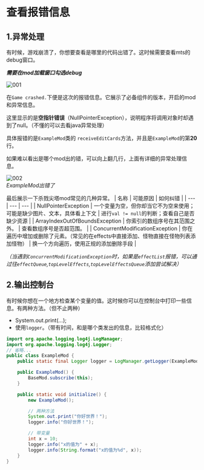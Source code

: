 # 查看报错信息

## 1.异常处理

有时候，游戏崩溃了，你想要查看是哪里的代码出错了。这时候需要查看mts的debug窗口。

*<b>需要在mod加载窗口勾选debug</b>*

![001](https://i.loli.net/2021/11/11/2IcZq8gU4QvSxuB.png)

在`Game crashed.`下便是这次的报错信息。它展示了必备组件的版本，开启的mod和异常信息。<br>

这里显示的是<b>空指针错误</b>（NullPointerException），说明程序将调用对象时却遇到了null。（不懂的可以去看java异常处理）<br>

具体报错的是`ExampleMod`类的
`receiveEditCards`方法，并且是`ExampleMod`的第<b>20</b>行。

如果难以看出是哪个mod出的错，可以向上翻几行，上面有详细的异常处理信息。

![002](https://i.loli.net/2021/11/11/TyUsveD8NgilwL6.png)<br>
*ExampleMod出错了*

最后展示一下杀戮尖塔mod常见的几种异常。
| 名称 | 可能原因 | 如何纠错 |
| --- | --- | --- |
| NullPointerException | 一个变量为空，但你却当它不为空来使用；可能是缺少图片、文本，具体看上下文 | 进行`val != null`的判断；查看自己是否缺少资源 |
| ArrayIndexOutOfBoundsException | 你索引的数组序号在其范围之外。 | 查看数组序号是否超范围。 |
| ConcurrentModificationException | 你在遍历中增加或删除了元素。（常见的在effects中直接添加、怪物直接在怪物列表添加怪物） | 换一个方向遍历，使用正规的添加删除手段 |

*（当遇到`ConcurrentModificationException`时，如果是`effectList`报错，可以通过往`effectQueue`,`topLevelEffects`,`topLevelEffectsQueue`添加尝试解决）*

## 2.输出控制台

有时候你想在一个地方检查某个变量的值。这时候你可以在控制台中打印一些信息。有两种方法。（但不止两种）

* System.out.print(...);
* 使用`logger`。（带有时间，和是哪个类发出的信息，比较格式化）

```java
import org.apache.logging.log4j.LogManager;
import org.apache.logging.log4j.Logger;
// 省略...
public class ExampleMod {
    public static final Logger logger = LogManager.getLogger(ExampleMod.class);

    public ExampleMod() {
        BaseMod.subscribe(this);
    }

    public static void initialize() {
        new ExampleMod();

        // 两种方法
        System.out.print("你好世界！");
        logger.info("你好世界！");

        // 带变量
        int x = 10;
        logger.info("x的值为" + x);
        logger.info(String.format("x的值为%d", x));
    }
}
```